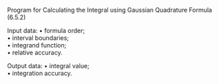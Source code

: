 Program for Calculating the Integral using Gaussian Quadrature Formula (6.5.2)  

   Input data:
   • formula order;  
   • interval boundaries;  
   • integrand function;  
   • relative accuracy.  
   
   Output data: 
   • integral value;  
   • integration accuracy.
